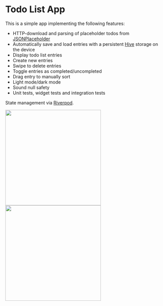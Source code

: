 # Todo List App

This is a simple app implementing the following features:

- HTTP-download and parsing of placeholder todos from [JSONPlaceholder](https://jsonplaceholder.typicode.com/todos)
- Automatically save and load entries with a persistent [Hive](https://pub.dev/packages/hive) storage on the device
- Display todo list entries
- Create new entries
- Swipe to delete entries
- Toggle entries as completed/uncompleted
- Drag entry to manually sort
- Light mode/dark mode
- Sound null safety
- Unit tests, widget tests and integration tests

State management via [Riverpod](https://pub.dev/packages/riverpod).

<img src="https://user-images.githubusercontent.com/43643339/145316166-a369d7eb-9213-438f-9b50-946597dd6228.png" width="300"> <img src="https://user-images.githubusercontent.com/43643339/145317331-68d9ed93-4af6-46bc-ba8e-7f9fddc80ee7.png" width="300">
